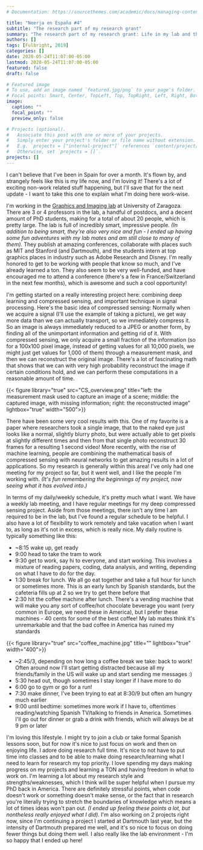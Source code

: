 ```yaml
---
# Documentation: https://sourcethemes.com/academic/docs/managing-content/

title: "Neerja en España #4"
subtitle: "The research part of my research grant"
summary: "The research part of my research grant: Life in my lab and the research I'm working on"
authors: []
tags: [Fulbright, 2019]
categories: []
date: 2020-05-24T11:07:00-05:00
lastmod: 2020-05-24T11:07:00-05:00
featured: false
draft: false

# Featured image
# To use, add an image named `featured.jpg/png` to your page's folder.
# Focal points: Smart, Center, TopLeft, Top, TopRight, Left, Right, BottomLeft, Bottom, BottomRight.
image:
  caption: ""
  focal_point: ""
  preview_only: false

# Projects (optional).
#   Associate this post with one or more of your projects.
#   Simply enter your project's folder or file name without extension.
#   E.g. `projects = ["internal-project"]` references `content/project/deep-learning/index.md`.
#   Otherwise, set `projects = []`.
projects: []
---
```


I can't believe that I've been in Spain for over a month. It's flown by, and strangely feels like this is my life now, and I'm loving it! There's a lot of exciting non-work related stuff happening, but I'll save that for the next update - I want to take this one to explain what I'm doing here work-wise.

I'm working in the [Graphics and Imaging lab](https://graphics.unizar.es/) at University of Zaragoza. There are 3 or 4 professors in the lab, a handful of postdocs, and a decent amount of PhD students, making for a total of about 20 people, which is pretty large. The lab is full of incredibly smart, impressive people. *(In addition to being smart, they're also very nice and fun - I ended up having some fun adventures with my lab mates and am still close to many of them).* They publish at amazing conferences, collaborate with places such as MIT and Stanford (and Dartmouth), and the students intern at top graphics places in industry such as Adobe Research and Disney. I'm really honored to get to be working with people that know so much, and I've already learned a ton. They also seem to be very well-funded, and have encouraged me to attend a conference (there's a few in France/Switzerland in the next few months), which is awesome and such a cool opportunity!

I'm getting started on a really interesting project here: combining deep learning and compressed sensing, and important technique in signal processing. Here's the basic idea of compressed sensing: Normally when we acquire a signal (I'll use the example of taking a picture), we get way more data than we can actually transport, so we immediately compress it. So an image is always immediately reduced to a JPEG or another form, by finding all of the unimportant information and getting rid of it. With compressed sensing, we only acquire a small fraction of the information (so for a 100x100 pixel image, instead of getting values for all 10,000 pixels, we might just get values for 1,000 of them) through a measurement mask, and then we can reconstruct the original image. There's a lot of fascinating math that shows that we can with very high probability reconstruct the image if certain conditions hold, and we can perform these computations in a reasonable amount of time.

 {{< figure library="true" src="CS_overview.png" title="left: the measurement mask used to capture an image of a scene; middle: the captured image, with missing information; right: the reconstructed image" lightbox="true" width="500">}}


There have been some very cool results with this. One of my favorite is a paper where researchers took a single image, that to the naked eye just looks like a normal, slightly blurry photo, but were actually able to get pixels at slightly different times and then from that single photo reconstruct 30 frames for a resulting 1 second video! More recently, with the rise of machine learning, people are combining the mathematical basis of compressed sensing with neural networks to get amazing results in a lot of applications. So my research is generally within this area! I've only had one meeting for my project so far, but it went well, and I like the people I'm working with. *(It's fun remembering the beginnings of my project, now seeing what it has evolved into.)*

In terms of my daily/weekly schedule, it's pretty much what I want. We have a weekly lab meeting, and I have regular meetings for my deep compressed sensing project. Aside from those meetings, there isn't any time I am required to be in the lab, but I've found a regular schedule to be helpful. I also have a lot of flexibility to work remotely and take vacation when I want to, as long as it's not in excess, which is really nice. My daily routine is typically something like this:

- ~8:15 wake up, get ready
- 9:00 head to take the tram to work
- 9:30 get to work, say hi to everyone, and start working. This involves a mixture of reading papers, coding, data analysis, and writing, depending on what I have to do for the day.
- 1:30 break for lunch. We all go eat together and take a full hour for lunch or sometimes more. This is an early lunch by Spanish standards, but the cafeteria fills up at 2 so we try to get there before that
- 2:30 hit the coffee machine after lunch. There's a vending machine that will make you any sort of coffee/hot chocolate beverage you want (very common in Europe, we need these in America), but I prefer these machines - 40 cents for some of the best coffee! My lab mates think it's unremarkable and that the bad coffee in America has ruined my standards

 {{< figure library="true" src="coffee_machine.jpg" title="" lightbox="true" width="400">}}

- ~2:45/3, depending on how long a coffee break we take: back to work! Often around now I'll start getting distracted because all my friends/family in the US will wake up and start sending me messages :)
- 5:30 head out, though sometimes I stay longer if I have more to do
- 6:00 go to gym or go for a run!
- 7:30 make dinner, I've been trying to eat at 8:30/9 but often am hungry much earlier
- 9:00 until bedtime: sometimes more work if I have to, oftentimes reading/watching Spanish TV/talking to friends in America. Sometimes I'll go out for dinner or grab a drink with friends, which will always be at 9 pm or later

I'm loving this lifestyle. I might try to join a club or take formal Spanish lessons soon, but for now it's nice to just focus on work and then on enjoying life. I adore doing research full time. It's nice to not have to put time into classes and to be able to make doing research/learning what I need to learn for research my top priority. I love spending my days making progress on my projects and learning a TON and having freedom in what to work on. I'm learning a lot about my research style and strengths/weaknesses, which I think will be super helpful when I pursue my PhD back in America. There are definitely stressful points, when code doesn't work or something doesn't make sense, or the fact that in research you're literally trying to stretch the boundaries of knowledge which means a lot of times ideas won't pan out. *(I ended up feeling these points a lot, but nontheless really enjoyed what I did).* I'm also working on 2 projects right now, since I'm continuing a project I started at Dartmouth last year, but the intensity of Dartmouth prepared me well, and it's so nice to focus on doing fewer things but doing them well. I also really like the lab environment - I'm so happy that I ended up here!